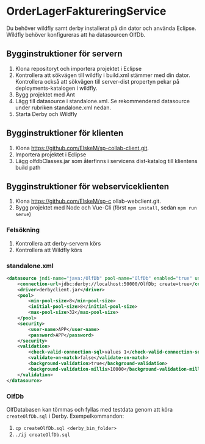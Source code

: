 # OrderLagerFaktureringService
Du behöver wildfly samt derby installerat på din dator och använda Eclipse. Wildfly behöver konfigureras att ha datasourcen OlfDb.

## Bygginstruktioner för servern
1. Klona repositoryt och importera projektet i Eclipse
2. Kontrollera att sökvägen till wildfly i build.xml stämmer med din dator. Kontrollera också       att sökvägen till server-dist propertyn pekar på deployments-katalogen i wildfly.
3. Bygg projektet med Ant
4. Lägg till datasource i standalone.xml. Se rekommenderad datasource under rubriken standalone.xml nedan.
5. Starta Derby och Wildfly

## Bygginstruktioner för klienten
1. Klona https://github.com/ElskeM/sp-collab-client.git. 
2. Importera projektet i Eclipse
3. Lägg olfdbClasses.jar som återfinns i servicens dist-katalog till klientens build path

## Bygginstruktioner för webserviceklienten
1. Klona https://github.com/ElskeM/sp-c ollab-webclient.git. 
2. Bygg projektet med Node och Vue-Cli (först `npm install`, sedan `npm run serve`)

### Felsökning
1. Kontrollera att derby-servern körs
2. Kontrollera att Wildfly körs

### standalone.xml
```xml
<datasource jndi-name="java:/OlfDb" pool-name="OlfDb" enabled="true" use-java-context="true">
	<connection-url>jdbc:derby://localhost:50000/OlfDb; create=true</connection-url>
	<driver>derbyclient.jar</driver>
	<pool>
		<min-pool-size>8</min-pool-size>
		<initial-pool-size>8</initial-pool-size>
		<max-pool-size>32</max-pool-size>
	</pool>
	<security>
		<user-name>APP</user-name>
		<password>APP</password>
	</security>
	<validation>
		<check-valid-connection-sql>values 1</check-valid-connection-sql>
		<validate-on-match>false</validate-on-match>
		<background-validation>true</background-validation>
		<background-validation-millis>10000</background-validation-millis>
	</validation>
</datasource>
```
### OlfDb
OlfDatabasen kan tömmas och fyllas med testdata genom att köra `createOlfDb.sql` i Derby.
Exempelkommandon:
1. `cp createOlfDb.sql <derby_bin_folder>`
2. `./ij createOlfDb.sql`